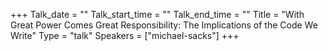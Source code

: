+++
Talk_date = ""
Talk_start_time = ""
Talk_end_time = ""
Title = "With Great Power Comes Great Responsibility: The Implications of the Code We Write"
Type = "talk"
Speakers = ["michael-sacks"]
+++


